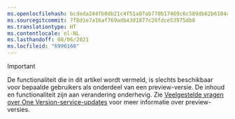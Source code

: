 ```yaml
---
ms.openlocfilehash: bcdeda244fb0db21c4f51a07ab770b17469c6c589db62b6184c78245c4ba2ca5
ms.sourcegitcommit: 7f8d1e7a16af769adb43d1877c28fdce53975db8
ms.translationtype: HT
ms.contentlocale: nl-NL
ms.lasthandoff: 08/06/2021
ms.locfileid: "6996160"
---
```

> [!IMPORTANT]
> De functionaliteit die in dit artikel wordt vermeld, is slechts beschikbaar voor bepaalde gebruikers als onderdeel van een preview-versie. De inhoud en functionaliteit zijn aan verandering onderhevig. Zie [Veelgestelde vragen over One Version-service-updates](/dynamics365/unified-operations/fin-and-ops/get-started/one-version) voor meer informatie over preview-versies.